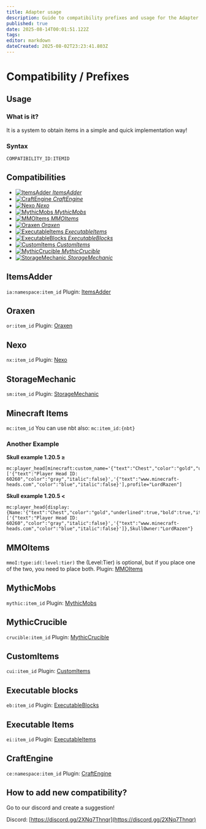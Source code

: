 ```yaml
---
title: Adapter usage
description: Guide to compatibility prefixes and usage for the Adapter system.
published: true
date: 2025-08-14T00:01:51.122Z
tags: 
editor: markdown
dateCreated: 2025-08-02T23:23:41.803Z
---
```


# Compatibility / Prefixes

## Usage

### What is it?
It is a system to obtain items in a simple and quick implementation way!

### Syntax
`COMPATIBILITY_ID:ITEMID`

<h2>Compatibilities</h2>

<ul class="compatibility-list">
  <li>
    <a href="#itemsadder">
      <img src="https://files.techmc.es/studio/assents/others-plugins/itemsadder.jpg" class="compatibility-logo" alt="ItemsAdder">
      <em>ItemsAdder</em>
    </a>
  </li>
  <li>
    <a href="#craftengine">
      <img src="https://files.techmc.es/studio/assents/others-plugins/craftengine.png" class="compatibility-logo" alt="CraftEngine">
      <em>CraftEngine</em>
    </a>
  </li>
  <li>
    <a href="#nexo">
      <img src="https://files.techmc.es/studio/assents/others-plugins/nexo.png" class="compatibility-logo" alt="Nexo">
      <em>Nexo</em>
    </a>
  </li>
  <li>
    <a href="#mythicmobs">
      <img src="https://files.techmc.es/studio/assents/others-plugins/mythicmobs.jpg" class="compatibility-logo inverted" alt="MythicMobs">
      <em>MythicMobs</em>
    </a>
  </li>
  <li>
    <a href="#mmoitems">
      <img src="https://files.techmc.es/studio/assents/others-plugins/mmoitems.jpg" class="compatibility-logo" alt="MMOItems">
      <em>MMOItems</em>
    </a>
  </li>
  <li>
    <a href="#oraxen">
      <img src="https://files.techmc.es/studio/assents/others-plugins/oraxen.jpg" class="compatibility-logo" alt="Oraxen">
      <em>Oraxen</em>
    </a>
  </li>
  <li>
    <a href="#executable-items">
      <img src="https://files.techmc.es/studio/assents/others-plugins/executableitems.jpg" class="compatibility-logo" alt="ExecutableItems">
      <em>ExecutableItems</em>
    </a>
  </li>
  <li>
    <a href="#executable-blocks">
      <img src="https://files.techmc.es/studio/assents/others-plugins/executableblocks.jpg" class="compatibility-logo" alt="ExecutableBlocks">
      <em>ExecutableBlocks</em>
    </a>
  </li>
  <li>
    <a href="#customitems">
      <img src="https://files.techmc.es/studio/assents/others-plugins/customitems.png" class="compatibility-logo" alt="CustomItems">
      <em>CustomItems</em>
    </a>
  </li>
  <li>
    <a href="#mythiccrucible">
      <img src="https://files.techmc.es/studio/assents/others-plugins/crucible.jpg" class="compatibility-logo" alt="MythicCrucible">
      <em>MythicCrucible</em>
    </a>
  </li>
  <li>
    <a href="#storagemechanic">
      <img src="https://files.techmc.es/studio/plugins/storagemechanic/logo.png" class="compatibility-logo" alt="StorageMechanic">
      <em>StorageMechanic</em>
    </a>
  </li>
</ul>

## ItemsAdder
`ia:namespace:item_id`
Plugin: [ItemsAdder](https://www.spigotmc.org/resources/%E2%9C%A8itemsadder%E2%AD%90emotes-mobs-items-armors-hud-gui-emojis-blocks-wings-hats-liquids.73355/)

## Oraxen
`or:item_id`
Plugin: [Oraxen](https://www.spigotmc.org/resources/%E2%9C%85-10-%E2%98%84%EF%B8%8F-oraxen-%C2%BB-custom-blocks-items-and-inventories.72448/)

## Nexo
`nx:item_id`
Plugin: [Nexo](https://polymart.org/resource/nexo.6901)

## StorageMechanic
`sm:item_id`
Plugin: [StorageMechanic](https://www.spigotmc.org/resources/storage-mechanics.108436/)

## Minecraft Items
`mc:item_id`
You can use nbt also:
`mc:item_id:{nbt}`

### Another Example
**Skull example 1.20.5 ≥**
```plaintext
mc:player_head[minecraft:custom_name='{"text":"Chest","color":"gold","underlined":true,"bold":true,"italic":false}',minecraft:lore=['{"text":"Player Head ID: 60260","color":"gray","italic":false}','{"text":"www.minecraft-heads.com","color":"blue","italic":false}'],profile="LordRazen"]
```
**Skull example 1.20.5 <**
```plaintext
mc:player_head{display:{Name:'{"text":"Chest","color":"gold","underlined":true,"bold":true,"italic":false}',Lore:['{"text":"Player Head ID: 60260","color":"gray","italic":false}','{"text":"www.minecraft-heads.com","color":"blue","italic":false}']},SkullOwner:"LordRazen"}
```

## MMOItems
`mmoI:type:id(:level:tier)` the (Level:Tier) is optional, but if you place one of the two, you need to place both.
Plugin: [MMOItems](https://www.spigotmc.org/resources/mmoitems.39267/)

## MythicMobs
`mythic:item_id`
Plugin: [MythicMobs](https://mythiccraft.io/index.php?resources/mythicmobs.1/)

## MythicCrucible
`crucible:item_id`
Plugin: [MythicCrucible](https://mythiccraft.io/index.php?resources/crucible-create-unbelievable-mythic-items.2/)

## CustomItems
`cui:item_id`
Plugin: [CustomItems](https://www.spigotmc.org/resources/%E2%9B%8F-custom-items-%E2%9C%85-1-20-ready-%E2%9C%85-make-new-items-blocks-with-new-textures-recipes-events-actions.63848/)

## Executable blocks
`eb:item_id`
Plugin: [ExecutableBlocks](https://www.spigotmc.org/resources/custom-blocks-plugin-executable-blocks.93406/)

## Executable Items
`ei:item_id`
Plugin: [ExecutableItems](https://www.spigotmc.org/resources/custom-items-plugin-executable-items.77578/)

## CraftEngine
`ce:namespace:item_id`
Plugin: [CraftEngine](https://github.com/Xiao-MoMi/craft-engine)


## How to add new compatibility?
Go to our discord and create a suggestion!

Discord: [https://discord.gg/2XNq7Thnqr](https://discord.gg/2XNq7Thnqr)
